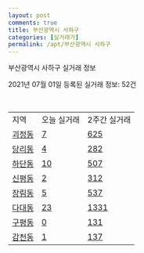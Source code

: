 ```yaml
---
layout: post
comments: true
title: 부산광역시 사하구
categories: [실거래가]
permalink: /apt/부산광역시 사하구
---
```


부산광역시 사하구 실거래 정보

2021년 07월 01일 등록된 실거래 정보: 52건

<script type="text/javascript">
  google.charts.load('current', {'packages':['corechart']});
  google.charts.setOnLoadCallback(drawChart);

  function drawChart() {
    var data = google.visualization.arrayToDataTable([['거래일', '매매', '전월세', '전매'], ['21-02', 339, 264, 26], ['21-03', 542, 360, 26], ['21-04', 445, 302, 26], ['21-05', 607, 268, 26], ['21-06', 451, 177, 3]]);

    var options = {
      title: '최근 유형별 거래량 추이',
      legend: { position: 'bottom' }
    };

    var chart = new google.visualization.LineChart(document.getElementById('columnchart_material'));
    chart.draw(data, (options));
  }
</script>

<div id="columnchart_material" style="width: 95%; margin-left: -35px"></div>
<br>
<table class="sortable">
  <tr>
    <td>지역</td>
    <td>오늘 실거래</td>
    <td>2주간 실거래</td>
  </tr>

  
  <tr class="item">
    <td><a href="부산광역시 사하구 괴정동">괴정동</a></td>
    <td><a href="부산광역시 사하구 괴정동">7</a></td>
    <td><a href="부산광역시 사하구 괴정동">625</a></td>
  </tr>
    

  <tr class="item">
    <td><a href="부산광역시 사하구 당리동">당리동</a></td>
    <td><a href="부산광역시 사하구 당리동">4</a></td>
    <td><a href="부산광역시 사하구 당리동">282</a></td>
  </tr>
    

  <tr class="item">
    <td><a href="부산광역시 사하구 하단동">하단동</a></td>
    <td><a href="부산광역시 사하구 하단동">10</a></td>
    <td><a href="부산광역시 사하구 하단동">507</a></td>
  </tr>
    

  <tr class="item">
    <td><a href="부산광역시 사하구 신평동">신평동</a></td>
    <td><a href="부산광역시 사하구 신평동">2</a></td>
    <td><a href="부산광역시 사하구 신평동">312</a></td>
  </tr>
    

  <tr class="item">
    <td><a href="부산광역시 사하구 장림동">장림동</a></td>
    <td><a href="부산광역시 사하구 장림동">5</a></td>
    <td><a href="부산광역시 사하구 장림동">537</a></td>
  </tr>
    

  <tr class="item">
    <td><a href="부산광역시 사하구 다대동">다대동</a></td>
    <td><a href="부산광역시 사하구 다대동">23</a></td>
    <td><a href="부산광역시 사하구 다대동">1331</a></td>
  </tr>
    

  <tr class="item">
    <td><a href="부산광역시 사하구 구평동">구평동</a></td>
    <td><a href="부산광역시 사하구 구평동">0</a></td>
    <td><a href="부산광역시 사하구 구평동">131</a></td>
  </tr>
    

  <tr class="item">
    <td><a href="부산광역시 사하구 감천동">감천동</a></td>
    <td><a href="부산광역시 사하구 감천동">1</a></td>
    <td><a href="부산광역시 사하구 감천동">137</a></td>
  </tr>
    


</table>


    